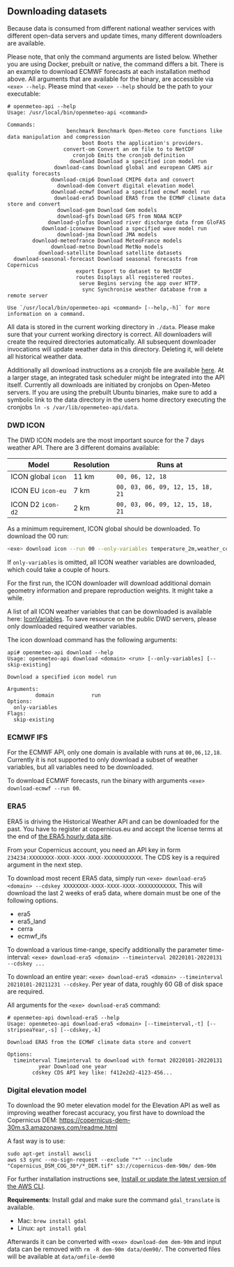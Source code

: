 ## Downloading datasets
Because data is consumed from different national weather services with different open-data servers and update times, many different downloaders are available.

Please note, that only the command arguments are listed below. Whether you are using Docker, prebuilt or native, the command differs a bit. There is an example to download ECMWF forecasts at each installation method above. All arguments that are available for the binary, are accessible via `<exe> --help`. Please mind that `<exe> --help` should be the path to your executable:

```
# openmeteo-api --help                          
Usage: /usr/local/bin/openmeteo-api <command>

Commands:
                   benchmark Benchmark Open-Meteo core functions like data manipulation and compression
                        boot Boots the application's providers.
                  convert-om Convert an om file to to NetCDF
                     cronjob Emits the cronjob definition
                    download Download a specified icon model run
               download-cams Download global and european CAMS air quality forecasts
              download-cmip6 Download CMIP6 data and convert
                download-dem Convert digital elevation model
              download-ecmwf Download a specified ecmwf model run
               download-era5 Download ERA5 from the ECMWF climate data store and convert
                download-gem Download Gem models
                download-gfs Download GFS from NOAA NCEP
             download-glofas Download river discharge data from GloFAS
           download-iconwave Download a specified wave model run
                download-jma Download JMA models
        download-meteofrance Download MeteoFrance models
              download-metno Download MetNo models
          download-satellite Download satellite datasets
  download-seasonal-forecast Download seasonal forecasts from Copernicus
                      export Export to dataset to NetCDF
                      routes Displays all registered routes.
                       serve Begins serving the app over HTTP.
                        sync Synchronise weather database from a remote server

Use `/usr/local/bin/openmeteo-api <command> [--help,-h]` for more information on a command.
```

All data is stored in the current working directory in `./data`. Please make sure that your current working directory is correct. All downloaders will create the required directories automatically. All subsequent downloader invocations will update weather data in this directory. Deleting it, will delete all historical weather data.

Additionally all download instructions as a cronjob file are available [here](./cronjobs.md). At a larger stage, an integrated task scheduler might be integrated into the API itself. Currently all downloads are initiated by cronjobs on Open-Meteo servers. If you are using the prebuilt Ubuntu binaries, make sure to add a symbolic link to the data directory in the users home directory executing the cronjobs `ln -s /var/lib/openmeteo-api/data`.

### DWD ICON
The DWD ICON models are the most important source for the 7 days weather API. There are 3 different domains available:

| Model               | Resolution | Runs at                          |
|---------------------|------------|----------------------------------|
| ICON global `icon`  | 11 km      | `00, 06, 12, 18`                 |
| ICON EU `icon-eu`   | 7 km       | `00, 03, 06, 09, 12, 15, 18, 21` |
| ICON D2 `icon-d2`   | 2 km       | `00, 03, 06, 09, 12, 15, 18, 21` |


As a minimum requirement, ICON global should be downloaded. To download the 00 run:

```bash
<exe> download icon --run 00 --only-variables temperature_2m,weather_code
``` 
 
If `only-variables` is omitted, all ICON weather variables are downloaded, which could take a couple of hours.

For the first run, the ICON downloader will download additional domain geometry information and prepare reproduction weights. It might take a while.

A list of all ICON weather variables that can be downloaded is available here: [IconVariables](https://github.com/open-meteo/open-meteo/blob/82a73573e2cb4d3dbecb972f5ce3924030b3a37e/Sources/App/Icon/IconVariable.swift#L90). To save resource on the public DWD servers, please only downloaded required weather variables.

The icon download command has the following arguments:
```
api# openmeteo-api download --help
Usage: openmeteo-api download <domain> <run> [--only-variables] [--skip-existing]

Download a specified icon model run

Arguments:
         domain            run
Options:
  only-variables
Flags:
  skip-existing
```

### ECMWF IFS
For the ECMWF API, only one domain is available with runs at `00,06,12,18`. Currently it is not supported to only download a subset of weather variables, but all variables need to be downloaded.

To download ECMWF forecasts, run the binary with arguments `<exe> download-ecmwf --run 00`.


### ERA5
ERA5 is driving the Historical Weather API and can be downloaded for the past. You have to register at copernicus.eu and accept the license terms at the end of [the ERA5 hourly data site](https://cds.climate.copernicus.eu/cdsapp#!/dataset/reanalysis-era5-single-levels?tab=overview).

From your Copernicus account, you need an API key in form `234234:XXXXXXXX-XXXX-XXXX-XXXX-XXXXXXXXXXXX`. The CDS key is a required argument in the next step.

To download most recent ERA5 data, simply run `<exe> download-era5 <domain> --cdskey XXXXXXXX-XXXX-XXXX-XXXX-XXXXXXXXXXXX`. This will download the last 2 weeks of era5 data,
where domain must be one of the following options.
- era5
- era5_land
- cerra
- ecmwf_ifs

To download a various time-range, specify additionally the parameter time-interval: `<exe> download-era5 <domain> --timeinterval 20220101-20220131 --cdskey ...`

To download an entire year: `<exe> download-era5 <domain> --timeinterval 20210101-20211231 --cdskey`. Per year of data, roughly 60 GB of disk space are required.

All arguments for the `<exe> download-era5` command:
```
# openmeteo-api download-era5 --help
Usage: openmeteo-api download-era5 <domain> [--timeinterval,-t] [--stripseaYear,-s] [--cdskey,-k]

Download ERA5 from the ECMWF climate data store and convert

Options:
  timeinterval Timeinterval to download with format 20220101-20220131
          year Download one year
        cdskey CDS API key like: f412e2d2-4123-456...
```

### Digital elevation model
To download the 90 meter elevation model for the Elevation API as well as improving weather forecast accuracy, you first have to download the Copernicus DEM: https://copernicus-dem-30m.s3.amazonaws.com/readme.html

A fast way is to use:
```
sudo apt-get install awscli
aws s3 sync --no-sign-request --exclude "*" --include "Copernicus_DSM_COG_30*/*_DEM.tif" s3://copernicus-dem-90m/ dem-90m
```
For further installation instructions see, [Install or update the latest version of the AWS CLI](https://docs.aws.amazon.com/cli/latest/userguide/getting-started-install.html).

**Requirements**: Install gdal and make sure the command `gdal_translate` is available.
- Mac: `brew install gdal`
- Linux: `apt install gdal`

Afterwards it can be converted with `<exe> download-dem dem-90m` and input data can be removed with `rm -R dem-90m data/dem90/`. The converted files will be available at `data/omfile-dem90`
